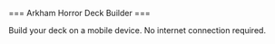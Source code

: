 === Arkham Horror Deck Builder ===

Build your deck on a mobile device. No internet connection required.
